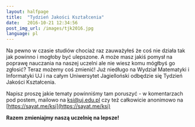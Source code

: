 ```yaml
---
layout: halfpage
title:  "Tydzień Jakości Kształcenia"
date:   2016-10-21 12:34:56
post_img_url: /images/tjk2016.jpg
language: pl
---
```

Na pewno w czasie studiów chociaż raz zauważyłeś że coś nie działa tak jak powinno i mogłoby być ulepszone. A może masz jakiś pomysł na poprawę nauczania na naszej uczelni ale nie wiesz komu mógłbyś go zgłosić? Teraz możemy coś zmienić! Już niedługo na Wydział Matematyki i Informatyki UJ i na całym Uniwersytet Jagielloński odbędzie się Tydzień Jakości Kształcenia.

Napisz proszę jakie tematy powinniśmy tam poruszyć - w komentarzach pod postem, mailowo na ksi@uj.edu.pl czy też całkowicie anonimowo na [https://sayat.me/ksi](https://sayat.me/ksi)

**Razem zmieniajmy naszą uczelnię na lepsze!**
